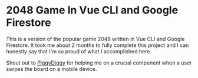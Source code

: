 # 2048 Game In Vue CLI and Google Firestore
This is a version of the popular game 2048 written in Vue CLI and Google Firestore. It took me about 2 months to fully
complete this project and I can honestly say that I'm so proud of what I accomplished here. 

Shout out to [PiggyDiggy](https://github.com/PiggyDiggy) for helping me on a crucial compenent when a user swipes the board on a mobile device. 

